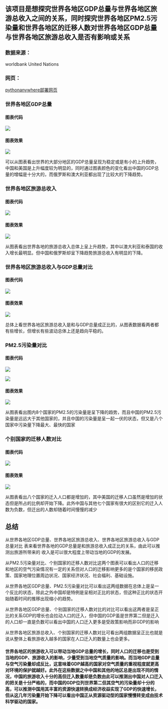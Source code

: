 ## 该项目是想探究世界各地区GDP总量与世界各地区旅游总收入之间的关系，同时探究世界各地区PM2.5污染量和世界各地区的迁移人数对世界各地区GDP总量与世界各地区旅游总收入是否有影响或关系

### 数据来源：
worldbank  United Nations

### 网页：
[pythonanywhere部署网页](http://13553364476.pythonanywhere.com)


### 世界各地区GDP总量
#### 图表代码
![](https://github.com/NFUNM024/Visual/blob/master/%E4%B8%96%E7%95%8C%E5%90%84%E5%9C%B0%E5%8C%BAGDP%E6%80%BB%E9%87%8F.png)
#### 图表效果
![](https://github.com/NFUNM024/Visual/blob/master/%E6%96%B0%E5%BB%BA%E6%96%87%E4%BB%B6%E5%A4%B9%20(3)/%E4%B8%96%E7%95%8C%E5%90%84%E5%9C%B0%E5%8C%BAGDP%E6%80%BB%E9%87%8F0.png)

可以从图表看出世界的大部分地区的GDP总量呈现为稳定或是有小的上升趋势，中国和美国是上升幅度较为明显的，同时通过图表颜色的变化看出中国的GDP总量的增幅是十分大的，而俄罗斯和澳大利亚都出现了比较大的下降趋势。

### 世界各地区旅游总收入
#### 图表代码
![](https://github.com/NFUNM024/Visual/blob/master/世界各地区旅游总收入.png)
#### 图表效果
![](https://github.com/NFUNM024/Visual/blob/master/%E6%96%B0%E5%BB%BA%E6%96%87%E4%BB%B6%E5%A4%B9%20(3)/%E4%B8%96%E7%95%8C%E5%90%84%E5%9C%B0%E5%8C%BA%E6%97%85%E6%B8%B8%E6%80%BB%E6%94%B6%E5%85%A50.png)

从图表看出世界各地的旅游总收入总体上呈上升趋势，其中以澳大利亚和泰国的收入增长最明显。但中国和俄罗斯却呈下降趋势旅游总收入有明显的下降。

### 世界各地区旅游总收入与GDP总量对比
#### 图表代码
![](https://github.com/NFUNM024/Visual/blob/master/世界各地区旅游总收入与GDP总量对比.png)
#### 图表效果
![](https://github.com/NFUNM024/Visual/blob/master/%E6%96%B0%E5%BB%BA%E6%96%87%E4%BB%B6%E5%A4%B9%20(3)/%E4%B8%96%E7%95%8C%E5%90%84%E5%9C%B0%E5%8C%BA%E6%97%85%E6%B8%B8%E6%80%BB%E6%94%B6%E5%85%A5%E4%B8%8EGDP%E6%80%BB%E9%87%8F%E5%AF%B9%E6%AF%940.png)

总体上看世界各地区旅游总收入是和与GDP总量成正比的，从图表数据看两者都有些增长，但增长有些波动总体上还是趋向平稳的。

### PM2.5污染量对比
#### 图表代码
![](https://github.com/NFUNM024/Visual/blob/master/PM2.5%E6%B1%A1%E6%9F%93%E9%87%8F%E5%AF%B9%E6%AF%94.png)

![](https://github.com/NFUNM024/Visual/blob/master/PM2.5%E6%B1%A1%E6%9F%93%E9%87%8F%E5%AF%B9%E6%AF%941.png)
#### 图表效果
![](https://github.com/NFUNM024/Visual/blob/master/%E6%96%B0%E5%BB%BA%E6%96%87%E4%BB%B6%E5%A4%B9%20(3)/PM2.5%E6%B1%A1%E6%9F%93%E9%87%8F%E5%AF%B9%E6%AF%940.png)

从图表看出图内8个国家的PM2.5的污染量是呈下降的趋势，而且中国的PM2.5污染量是远远大于其他国家的，并且中国的污染量是呈一起一伏的状态，但又是八个国家中污染量下降最大、最快的国家

### 个别国家的迁移人数对比
#### 图表代码
![](https://github.com/NFUNM024/Visual/blob/master/个别国家的迁移人数对比.png)
#### 图表效果
![](https://github.com/NFUNM024/Visual/blob/master/%E6%96%B0%E5%BB%BA%E6%96%87%E4%BB%B6%E5%A4%B9%20(3)/%E4%B8%AA%E5%88%AB%E5%9B%BD%E5%AE%B6%E7%9A%84%E8%BF%81%E7%A7%BB%E4%BA%BA%E6%95%B0%E5%AF%B9%E6%AF%940.png)

从图表看出八个国家的迁入人口都是增加的，其中美国的迁移人口虽然是增加的状态但是所占的比例却开始下降。此外中国与其他七个国家有很大的区别它的迁入人数为负数，但迁出的人数却随着时间慢慢的减少

## 总结
从世界各地区GDP总量、世界各地区旅游总收入、世界各地区旅游总收入与GDP总量对比
表来看世界各地的GDP总量是和旅游总收入成正比的关系，由此可以推测出旅游所带来的
收入是可以很大程度上带动当地的GDP的发展。

从PM2.5污染量对比、个别国家的迁移人数对比这两个图表可以看出人口的迁移和地区的空气污染情况有一定的关系但对人口的迁移影响更多的是个国家的移民政策、国家地理位置周边状况、国家经济状况、社会福利、基础设施。

从世界各地区GDP总量、PM2.5污染量对比可以看出这两组数据在总体上是呈一个反比的状态，除此之外中国却是特例是呈相对正比的状态，但这种正比的状态开始随着时间的推移出现缩小的趋势。

从世界各地区GDP总量、个别国家的迁移人数对比的对比可以看出这两者是呈正比的关系GDP的增长也会拉动人口的迁入，但中国的GDP虽是世界第二但是迁入的人口却一直是负数可以看出中国的人口迁入更多是受政策影响而非GDP的影响

从世界各地区旅游总收入、个别国家的迁移人数对比可看出两组数据呈正比也就是说从整体上看旅游收入越多的国家在人口迁入的数量上也会更多。

#### 世界各地区的旅游收入可以带动当地GDP总量的增长，同时人口的迁移也是受到当地的GDP、旅游收入的影响，少量受到当地空气质量的影响。而当地GDP总量与空气污染量却成反比，这意味着GDP越高的国家对空气质量的重视程度就更高对环境的保护就越好。此外在这些数据之中中国和其他的地区总是出现不同的情况，中国的旅游收入十分的高但迁入数量却是负数由此可以推测出中国对人口迁入的把关是十分严格的，而中国的GDP位列世界第二但其空气的污染量却十分的高，可以推测中国用其丰富的资源快速转换成经济收益实现了GDP的快速增长，但从这几年污染量开始下降可以看出中国正从资源驱动型的国家慢慢转变成由技术科学驱动的国家。

